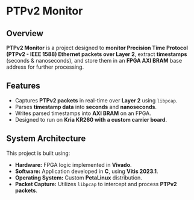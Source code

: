 # PTPv2 Monitor

## Overview
**PTPv2 Monitor** is a project designed to **monitor Precision Time Protocol (PTPv2 - IEEE 1588) Ethernet packets over Layer 2**, extract **timestamps** (seconds & nanoseconds), and store them in an **FPGA AXI BRAM** base address for further processing.

## Features
- Captures **PTPv2 packets** in real-time over **Layer 2** using `libpcap`.
- Parses **timestamp data** into **seconds** and **nanoseconds**.
- Writes parsed timestamps into **AXI BRAM** on an FPGA.
- Designed to run on **Kria KR260 with a custom carrier board**.

## System Architecture
This project is built using:
- **Hardware:** FPGA logic implemented in **Vivado**.
- **Software:** Application developed in **C**, using **Vitis 2023.1**.
- **Operating System:** Custom **PetaLinux** distribution.
- **Packet Capture:** Utilizes `libpcap` to intercept and process **PTPv2 packets**.

